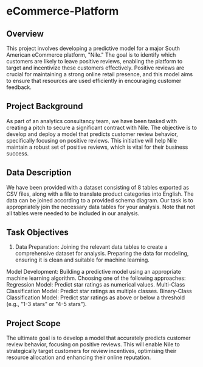 # eCommerce-Platform

## Overview

This project involves developing a predictive model for a major South American eCommerce platform, "Nile." The goal is to identify which customers are likely to leave positive reviews, enabling the platform to target and incentivize these customers effectively. Positive reviews are crucial for maintaining a strong online retail presence, and this model aims to ensure that resources are used efficiently in encouraging customer feedback.

## Project Background

As part of an analytics consultancy team, we have been tasked with creating a pitch to secure a significant contract with Nile. The objective is to develop and deploy a model that predicts customer review behavior, specifically focusing on positive reviews. This initiative will help Nile maintain a robust set of positive reviews, which is vital for their business success.

## Data Description

We have been provided with a dataset consisting of 8 tables exported as CSV files, along with a file to translate product categories into English. The data can be joined according to a provided schema diagram. Our task is to appropriately join the necessary data tables for your analysis. Note that not all tables were needed to be included in our analysis.

## Task Objectives

1. Data Preparation:
Joining the relevant data tables to create a comprehensive dataset for analysis.
Preparing the data for modeling, ensuring it is clean and suitable for machine learning.

Model Development:
Building a predictive model using an appropriate machine learning algorithm.
Choosing one of the following approaches:
Regression Model: Predict star ratings as numerical values.
Multi-Class Classification Model: Predict star ratings as multiple classes.
Binary-Class Classification Model: Predict star ratings as above or below a threshold (e.g., "1-3 stars" or "4-5 stars").

## Project Scope

The ultimate goal is to develop a model that accurately predicts customer review behavior, focusing on positive reviews. This will enable Nile to strategically target customers for review incentives, optimising their resource allocation and enhancing their online reputation.
